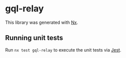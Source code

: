 # gql-relay

This library was generated with [Nx](https://nx.dev).

## Running unit tests

Run `nx test gql-relay` to execute the unit tests via [Jest](https://jestjs.io).
